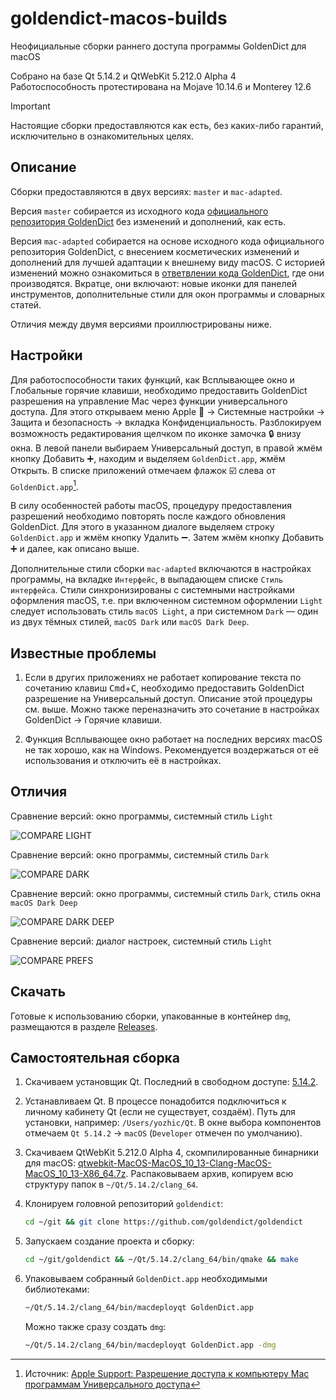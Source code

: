 # goldendict-macos-builds

Неофициальные сборки раннего доступа программы GoldenDict для macOS

Собрано на базе Qt 5.14.2 и QtWebKit 5.212.0 Alpha 4  
Работоспособность протестирована на Mojave 10.14.6 и Monterey 12.6  

> [!IMPORTANT]
> Настоящие сборки предоставляются как есть, без каких-либо гарантий, исключительно в ознакомительных целях.

## Описание

Сборки предоставляются в двух версиях: `master` и `mac-adapted`.  

Версия `master` собирается из исходного кода [официального репозитория GoldenDict](https://github.com/goldendict/goldendict) без изменений и дополнений, как есть.  

Версия `mac-adapted` собирается на основе исходного кода официального репозитория GoldenDict, с внесением косметических изменений и дополнений для лучшей адаптации к внешнему виду macOS. С историей изменений можно ознакомиться в [ответвлении кода GoldenDict](https://github.com/yozhic/goldendict/tree/mac-adapted), где они производятся. Вкратце, они включают: новые иконки для панелей инструментов, дополнительные стили для окон программы и словарных статей.  

Отличия между двумя версиями проиллюстрированы ниже.  

## Настройки

Для работоспособности таких функций, как Всплывающее окно и Глобальные горячие клавиши, необходимо предоставить GoldenDict разрешения на управление Mac через функции универсального доступа. Для этого открываем меню Apple :green_apple: → Системные настройки → Защита и безопасность → вкладка Конфиденциальность. Разблокируем возможность редактирования щелчком по иконке замочка :lock: внизу окна. В левой панели выбираем Универсальный доступ, в правой жмём кнопку Добавить :heavy_plus_sign:, находим и выделяем `GoldenDict.app`, жмём Открыть. В списке приложений отмечаем флажок :ballot_box_with_check: слева от `GoldenDict.app`[^1].  

[^1]: Источник: [Apple Support: Разрешение доступа к компьютеру Mac программам Универсального доступа](https://support.apple.com/ru-ru/guide/mac-help/mh43185/10.14/mac/10.14)  

В силу особенностей работы macOS, процедуру предоставления разрешений необходимо повторять после каждого обновления GoldenDict. Для этого в указанном диалоге выделяем строку `GoldenDict.app` и жмём кнопку Удалить :heavy_minus_sign:. Затем жмём кнопку Добавить :heavy_plus_sign: и далее, как описано выше.  

Дополнительные стили сборки `mac-adapted` включаются в настройках программы, на вкладке `Интерфейс`, в выпадающем списке `Стиль интерфейса`. Стили синхронизированы с системными настройками оформления macOS, т.е. при включенном системном оформлении `Light` следует использовать стиль `macOS Light`, а при системном `Dark` — один из двух тёмных стилей, `macOS Dark` или `macOS Dark Deep`.  

## Известные проблемы

1. Если в других приложениях не работает копирование текста по сочетанию клавиш <kbd>Cmd</kbd>+<kbd>C</kbd>, необходимо предоставить GoldenDict разрешение на Универсальный доступ. Описание этой процедуры см. выше. Можно также переназначить это сочетание в настройках GoldenDict → Горячие клавиши.

2. Функция Всплывающее окно работает на последних версиях macOS не так хорошо, как на Windows. Рекомендуется воздержаться от её использования и отключить её в настройках.  

## Отличия

Сравнение версий: окно программы, системный стиль `Light`  

![COMPARE LIGHT](https://github.com/yozhic/goldendict-macos-builds/blob/main/screenshots/COMPARE_LIGHT.png)  

Сравнение версий: окно программы, системный стиль `Dark`  

![COMPARE DARK](https://github.com/yozhic/goldendict-macos-builds/blob/main/screenshots/COMPARE_DARK.png)  

Сравнение версий: окно программы, системный стиль `Dark`, стиль окна `macOS Dark Deep`  

![COMPARE DARK DEEP](https://github.com/yozhic/goldendict-macos-builds/blob/main/screenshots/COMPARE_DARK_DEEP.png)  

Сравнение версий: диалог настроек, системный стиль `Light`  

![COMPARE PREFS](https://github.com/yozhic/goldendict-macos-builds/blob/main/screenshots/COMPARE_PREFS.png)  

## Скачать

Готовые к использованию сборки, упакованные в контейнер `dmg`, размещаются в разделе [Releases](https://github.com/yozhic/goldendict-macos-builds/releases).  

## Самостоятельная сборка

1. Скачиваем установщик Qt. Последний в свободном доступе: [5.14.2](https://download.qt.io/archive/qt/5.14/5.14.2/).  

2. Устанавливаем Qt. В процессе понадобится подключиться к личному кабинету Qt (если не существует, создаём). Путь для установки, например: `/Users/yozhic/Qt`. В окне выбора компонентов отмечаем `Qt 5.14.2` → `macOS` (`Developer` отмечен по умолчанию).  

3. Скачиваем QtWebKit 5.212.0 Alpha 4, скомпилированные бинарники для macOS: [qtwebkit-MacOS-MacOS_10_13-Clang-MacOS-MacOS_10_13-X86_64.7z](https://github.com/qtwebkit/qtwebkit/releases). Распаковываем архив, копируем всю структуру папок в `~/Qt/5.14.2/clang_64`.  

4. Клонируем головной репозиторий `goldendict`:  

   ```sh
   cd ~/git && git clone https://github.com/goldendict/goldendict
   ```
   
5. Запускаем создание проекта и сборку:  

   ```sh
   cd ~/git/goldendict && ~/Qt/5.14.2/clang_64/bin/qmake && make
   ```

6. Упаковываем собранный `GoldenDict.app` необходимыми библиотеками:  

   ```sh
   ~/Qt/5.14.2/clang_64/bin/macdeployqt GoldenDict.app
   ```

   Можно также сразу создать `dmg`:  
   
   ```sh
   ~/Qt/5.14.2/clang_64/bin/macdeployqt GoldenDict.app -dmg
   ```
